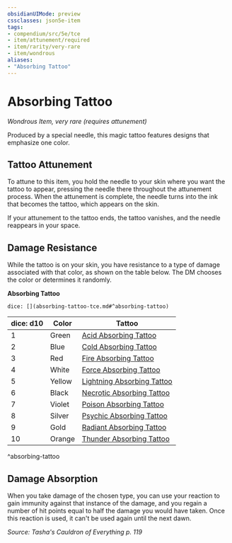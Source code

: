 ```yaml
---
obsidianUIMode: preview
cssclasses: json5e-item
tags:
- compendium/src/5e/tce
- item/attunement/required
- item/rarity/very-rare
- item/wondrous
aliases: 
- "Absorbing Tattoo"
---
```

# Absorbing Tattoo
*Wondrous Item, very rare (requires attunement)*  


Produced by a special needle, this magic tattoo features designs that emphasize one color.

## Tattoo Attunement

To attune to this item, you hold the needle to your skin where you want the tattoo to appear, pressing the needle there throughout the attunement process. When the attunement is complete, the needle turns into the ink that becomes the tattoo, which appears on the skin.

If your attunement to the tattoo ends, the tattoo vanishes, and the needle reappears in your space.

## Damage Resistance

While the tattoo is on your skin, you have resistance to a type of damage associated with that color, as shown on the table below. The DM chooses the color or determines it randomly.

**Absorbing Tattoo**

`dice: [](absorbing-tattoo-tce.md#^absorbing-tattoo)`

| dice: d10 | Color | Tattoo |
|-----------|-------|--------|
| 1 | Green | [Acid Absorbing Tattoo](/3-Mechanics/CLI/items/acid-absorbing-tattoo-tce.md) |
| 2 | Blue | [Cold Absorbing Tattoo](/3-Mechanics/CLI/items/cold-absorbing-tattoo-tce.md) |
| 3 | Red | [Fire Absorbing Tattoo](/3-Mechanics/CLI/items/fire-absorbing-tattoo-tce.md) |
| 4 | White | [Force Absorbing Tattoo](/3-Mechanics/CLI/items/force-absorbing-tattoo-tce.md) |
| 5 | Yellow | [Lightning Absorbing Tattoo](/3-Mechanics/CLI/items/lightning-absorbing-tattoo-tce.md) |
| 6 | Black | [Necrotic Absorbing Tattoo](/3-Mechanics/CLI/items/necrotic-absorbing-tattoo-tce.md) |
| 7 | Violet | [Poison Absorbing Tattoo](/3-Mechanics/CLI/items/poison-absorbing-tattoo-tce.md) |
| 8 | Silver | [Psychic Absorbing Tattoo](/3-Mechanics/CLI/items/psychic-absorbing-tattoo-tce.md) |
| 9 | Gold | [Radiant Absorbing Tattoo](/3-Mechanics/CLI/items/radiant-absorbing-tattoo-tce.md) |
| 10 | Orange | [Thunder Absorbing Tattoo](/3-Mechanics/CLI/items/thunder-absorbing-tattoo-tce.md) |
^absorbing-tattoo

## Damage Absorption

When you take damage of the chosen type, you can use your reaction to gain immunity against that instance of the damage, and you regain a number of hit points equal to half the damage you would have taken. Once this reaction is used, it can't be used again until the next dawn.

*Source: Tasha's Cauldron of Everything p. 119*
